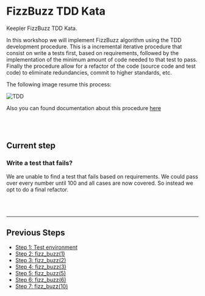 # FizzBuzz TDD Kata

Keepler FizzBuzz TDD Kata.

In this workshop we will implement FizzBuzz algorithm using the TDD development procedure. This is a incremental 
iterative procedure that consist on write a tests first, based on requirements, followed by the implementation of the 
minimum amount of code needed to that test to pass. Finally the procedure allow for a refactor of the code (source code
and test code) to eliminate redundancies, commit to higher standards, etc. 

The following image resume this process: 

![TDD](https://upload.wikimedia.org/wikipedia/commons/0/0b/TDD_Global_Lifecycle.png)

Also you can found documentation about this procedure [here](https://en.wikipedia.org/wiki/Test-driven_development)

<br />
<br />

## Current step

### Write a test that fails?
We are unable to find a test that fails based on requirements. We could pass over every number until 100 and all cases 
are now covered. So instead we opt to do a final refactor. 


<br />
<br />
<hr />

## Previous Steps

- [Step 1: Test environment](https://github.com/darofar/fizzbuzz_tdd/blob/3836e05c9f868c29cfb77241c703259afbd98d21/README.md)
- [Step 2: fizz_buzz(1)](https://github.com/darofar/fizzbuzz_tdd/blob/8ae70a62115a3ab44c30463d2da2e6b359c1f587/README.md)
- [Step 3: fizz_buzz(2)](https://github.com/darofar/fizzbuzz_tdd/blob/ba1d482ad49d06e414438b9f8983ed6a2ce251dd/README.md)
- [Step 4: fizz_buzz(3)](https://github.com/darofar/fizzbuzz_tdd/blob/0c449473984dd9d24de5969cc5b3f095963bd6b3/README.md)
- [Step 5: fizz_buzz(5)](https://github.com/darofar/fizzbuzz_tdd/blob/543513797610aaa2c5d9a11fb799fe7dd68b2676/README.md)
- [Step 6: fizz_buzz(6)](https://github.com/darofar/fizzbuzz_tdd/blob/2513a485b38a2a88036c524466a6332da361ff36/README.md)
- [Step 7: fizz_buzz(10)](https://github.com/darofar/fizzbuzz_tdd/blob/f2aeb420ab07ac2d53ab15a8ef1037cb511276f6/README.md)